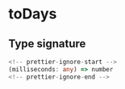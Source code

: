 # toDays

## Type signature

```typescript
<!-- prettier-ignore-start -->
(milliseconds: any) => number
<!-- prettier-ignore-end -->
```

